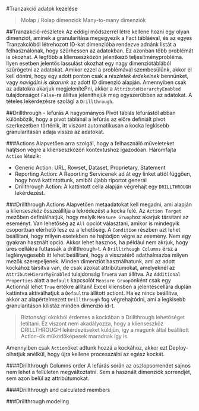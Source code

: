 #Tranzakció adatok kezelése

>Molap / Rolap dimenziók
>Many-to-many dimenziók


##Tranzakció-részletek
Az eddigi módszerrel létre kellene hozni egy olyan dimenziót, aminek a granularitása megegyezik a Fact tábláéval, és az egyes Tranzakcióból létrehozott ID-kat dimenzióba rendezve adnánk listát a felhasználónak, hogy szűrhessen az adatokban. 
Ez azonban több problémát is okozhat. A legfőbb a klienseszközön jelentkező teljesítményprobléma. Ilyen esetben jelentős lassulást okozhat egy nagy dimenziótáblából szűrögetni az adatokat. 
Amikor ezzel a problémával szembesülünk, akkor el kell döntni, hogy egy adott ponton csak a *részletek érdekelnek* bennünket, vagy *navigálni is akarunk* az adott ID dimenzió alapján. Amennyiben csak az adatokra akarjuk megjelenítePni, akkor a `AttributeHierarchyEnabled` tulajdonságot `False`-ra állítva jeleníthejük meg egyszerűbben az adatokat. A tételes lekérdezésre szolágl a `Drillthrough`.

##Drillthrough - lefúrás
A hagyományos Pivot táblás lefúrástól abban különbözik, hogy a pivot táblánál a lefúrás az előre definiált pivot szerkezetben történik, itt viszont automatikusan a kocka legkisebb granularitásán adaja vissza az adatokat. 

###Actions
Alapvetően arra szolgál, hogy a felhasználó műveleteket hatjtson végre a klienseszközön kontextushoz igazodóan. 
Háromfajta `Action` létezik: 
 * Generic Action: URL, Rowset, Dataset, Proprietary, Statement
 * Reporting Action: A Reporting Servicenek ad át egy linket attól függően, hogy hová kattintottunk, amiből újabb riportot generál
 * Drillthrough Action: A kattintott cella alapján végrehajt egy `DRILLTHROUGH` lekérdezést.

###Drillthrough Actions
Alapvetően metaadatokat kell megadni, ami alapján a klienseszköz összeállítja a lekrédezést a kocka felé. 
Az `Action Target` mezőben definiálhatjuk, hogy melyik `Measure Gruop`hoz akarjuk társítani az eseményt. Van lehetőség az `All` opciót választani, amikor is mindegyik csoportban elérhető lesz ez a lehetőség. 
A `Condition` részben azt lehet beállítani, hogy milyen esetekben ne hajtódjon végre az esemény. Nem egy gyakran használt opció. Akkor lehet hasznos, ha például nem akrjuk, hogy üres cellákra futtassák a drillthrough-t. 
A `Drilltrhough Columns` érsz a leglényegesebb itt lehet beállítani, hogy a visszatérő adathalmazba milyen mezők szerepeljenek. Minden dimenziót használhatunk, ami az adott kockához társítva van, de csak azokat attribútumokat, amelyeknél az `AttributeHierarhyEnabled` tulajdonság `True`ra van állítva. 
Az `Additional Properties` alatt a `Default` kapcsolót `Measure Gruop`onként csak egy Actionnál lehet `True` értékre állítani! Excel kliensben a jelentéscellára duplán kattintva aktiválhatjuk a `Default`ra állított actiont. Ha ez nincs beállítva, akkor az alapértelmezett `Drillthrough` fog végrehajtódni, ami a legkisebb granularitáson kilistáz minden dimenzió id-t. 
>Biztonsági okokból érdemes a kockában a Drillthrough lehetőséget letiltani. Ez viszont nem akadályozza, hogy a klienseszköz DRILLTHROUGH lekérdezéseket küldjün, így a magunk által beállított Action-ök működőképesek maradnak így is. 

Amennyiben csak `Action`öket adtunk hozzá a kockához, akkor ezt Deploy-olhatjuk anélkül, hogy újra kellene processzálni az egész kockát. 

####Drillthrough Columns order
A lefúrás során az oszlopsorrendet sajnos nem lehet a fellületen megváltoztatni. Sem a használt dimenziók sorrendjét, sem azon belül az attribútumokat. 

####Drillthrough and calculated members

###Drillthrough modeling

